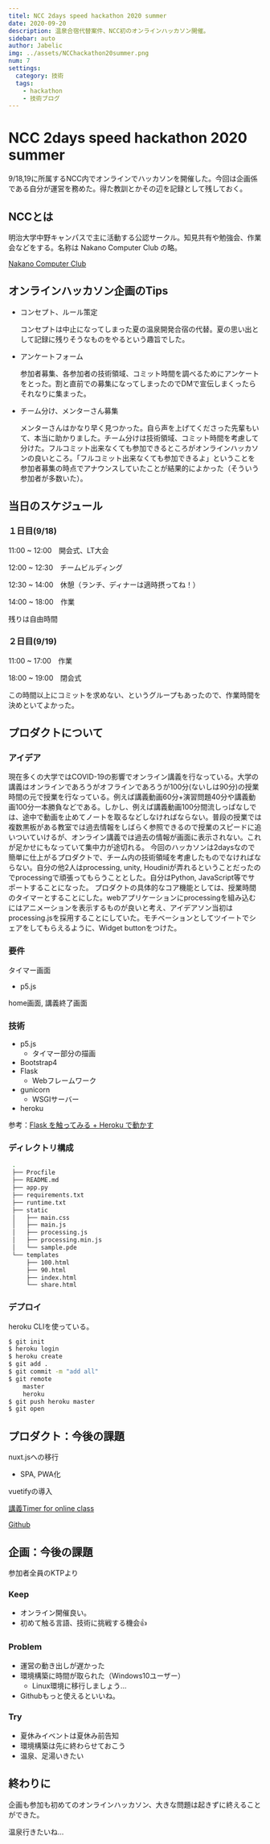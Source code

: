 ```yaml
---
titel: NCC 2days speed hackathon 2020 summer
date: 2020-09-20
description: 温泉合宿代替案件、NCC初のオンラインハッカソン開催。
sidebar: auto
author: Jabelic
img: ../assets/NCChackathon20summer.png
num: 7
settings:
  category: 技術
  tags:
    - hackathon
    - 技術ブログ
---
```




# NCC 2days speed hackathon 2020 summer


9/18,19に所属するNCC内でオンラインでハッカソンを開催した。今回は企画係である自分が運営を務めた。得た教訓とかその辺を記録として残しておく。

## NCCとは

明治大学中野キャンパスで主に活動する公認サークル。知見共有や勉強会、作業会などをする。名称は Nakano Computer Club の略。

[Nakano Computer Club](https://meiji-ncc.tech/)


## オンラインハッカソン企画のTips
- コンセプト、ルール策定

  コンセプトは中止になってしまった夏の温泉開発合宿の代替。夏の思い出として記録に残りそうなものをやるという趣旨でした。

- アンケートフォーム

  参加者募集、各参加者の技術領域、コミット時間を調べるためにアンケートをとった。割と直前での募集になってしまったのでDMで宣伝しまくったらそれなりに集まった。

- チーム分け、メンターさん募集

  メンターさんはかなり早く見つかった。自ら声を上げてくださった先輩もいて、本当に助かりました。チーム分けは技術領域、コミット時間を考慮して分けた。フルコミット出来なくても参加できるところがオンラインハッカソンの良いところ。「フルコミット出来なくても参加できるよ」ということを参加者募集の時点でアナウンスしていたことが結果的によかった（そういう参加者が多数いた）。

## 当日のスケジュール
### １日目(9/18)
11:00 ~ 12:00　開会式、LT大会

12:00 ~ 12:30　チームビルディング

12:30 ~ 14:00　休憩（ランチ、ディナーは適時摂ってね！）

14:00 ~ 18:00　作業


残りは自由時間

### ２日目(9/19)

11:00 ~ 17:00　作業

18:00 ~ 19:00　閉会式

この時間以上にコミットを求めない、というグループもあったので、作業時間を決めといてよかった。


## プロダクトについて
### アイデア

現在多くの大学ではCOVID-19の影響でオンライン講義を行なっている。大学の講義はオンラインであろうがオフラインであろうが100分(ないしは90分)の授業時間の元で授業を行なっている。例えば講義動画60分+演習問題40分や講義動画100分一本勝負などである。しかし、例えば講義動画100分間流しっぱなしでは、途中で動画を止めてノートを取るなどしなければならない。普段の授業では複数黒板がある教室では過去情報をしばらく参照できるので授業のスピードに追いついていけるが、オンライン講義では過去の情報が画面に表示されない。これが足かせにもなっていて集中力が途切れる。
今回のハッカソンは2daysなので簡単に仕上がるプロダクトで、チーム内の技術領域を考慮したものでなければならない。自分の他2人はprocessing, unity, Houdiniが弄れるということだったのでprocessingで頑張ってもらうこととした。自分はPython, JavaScript等でサポートすることになった。
プロダクトの具体的なコア機能としては、授業時間のタイマーとすることにした。webアプリケーションにprocessingを組み込むにはアニメーションを表示するものが良いと考え、アイデアソン当初はprocessing.jsを採用することにしていた。モチベーションとしてツイートでシェアをしてもらえるように、Widget buttonをつけた。

### 要件

タイマー画面
- p5.js

home画面, 講義終了画面


### 技術
- p5.js
    - タイマー部分の描画
- Bootstrap4
- Flask
    - Webフレームワーク
- gunicorn
    - WSGIサーバー
- heroku

参考：[Flask を触ってみる + Heroku で動かす](https://qiita.com/sqrtxx/items/2ae41d5685e07c16eda5)

### ディレクトリ構成

```bash
 .
 ├── Procfile
 ├── README.md
 ├── app.py
 ├── requirements.txt
 ├── runtime.txt
 ├── static
 │   ├── main.css
 │   ├── main.js
 │   ├── processing.js
 │   ├── processing.min.js
 │   └── sample.pde
 └── templates
     ├── 100.html
     ├── 90.html
     ├── index.html
     └── share.html
```


### デプロイ
heroku CLIを使っている。

```bash
$ git init
$ heroku login
$ heroku create
$ git add .
$ git commit -m "add all"
$ git remote
    master
    heroku
$ git push heroku master
$ git open
```

## プロダクト：今後の課題
nuxt.jsへの移行
- SPA, PWA化

vuetifyの導入

[講義Timer for online class](https://fast-woodland-70792.herokuapp.com/)

[Github](https://github.com/jabelic/processing-flask)


## 企画：今後の課題

参加者全員のKTPより

### Keep
- オンライン開催良い。
- 初めて触る言語、技術に挑戦する機会:+1:
### Problem
- 運営の動き出しが遅かった
- 環境構築に時間が取られた（Windows10ユーザー）
    - Linux環境に移行しましょう...
- Githubもっと使えるといいね。
### Try
- 夏休みイベントは夏休み前告知
- 環境構築は先に終わらせておこう
- 温泉、足湯いきたい


## 終わりに
企画も参加も初めてのオンラインハッカソン、大きな問題は起きずに終えることができた。

温泉行きたいね...



